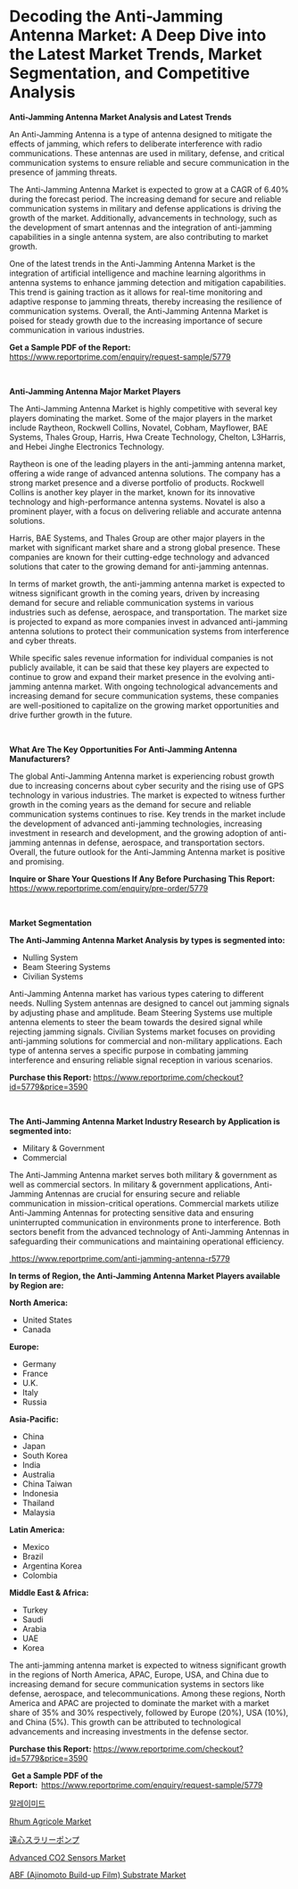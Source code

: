 <p><h1>Decoding the Anti-Jamming Antenna Market: A Deep Dive into the Latest Market Trends, Market Segmentation, and Competitive Analysis</h1></p><p><strong>Anti-Jamming Antenna Market Analysis and Latest Trends</strong></p>
<p><p>An Anti-Jamming Antenna is a type of antenna designed to mitigate the effects of jamming, which refers to deliberate interference with radio communications. These antennas are used in military, defense, and critical communication systems to ensure reliable and secure communication in the presence of jamming threats.</p><p>The Anti-Jamming Antenna Market is expected to grow at a CAGR of 6.40% during the forecast period. The increasing demand for secure and reliable communication systems in military and defense applications is driving the growth of the market. Additionally, advancements in technology, such as the development of smart antennas and the integration of anti-jamming capabilities in a single antenna system, are also contributing to market growth.</p><p>One of the latest trends in the Anti-Jamming Antenna Market is the integration of artificial intelligence and machine learning algorithms in antenna systems to enhance jamming detection and mitigation capabilities. This trend is gaining traction as it allows for real-time monitoring and adaptive response to jamming threats, thereby increasing the resilience of communication systems. Overall, the Anti-Jamming Antenna Market is poised for steady growth due to the increasing importance of secure communication in various industries.</p></p>
<p><strong>Get a Sample PDF of the Report:&nbsp;</strong> <a href="https://www.reportprime.com/enquiry/request-sample/5779">https://www.reportprime.com/enquiry/request-sample/5779</a></p>
<p>&nbsp;</p>
<p><strong>Anti-Jamming Antenna Major Market Players</strong></p>
<p><p>The Anti-Jamming Antenna Market is highly competitive with several key players dominating the market. Some of the major players in the market include Raytheon, Rockwell Collins, Novatel, Cobham, Mayflower, BAE Systems, Thales Group, Harris, Hwa Create Technology, Chelton, L3Harris, and Hebei Jinghe Electronics Technology.</p><p>Raytheon is one of the leading players in the anti-jamming antenna market, offering a wide range of advanced antenna solutions. The company has a strong market presence and a diverse portfolio of products. Rockwell Collins is another key player in the market, known for its innovative technology and high-performance antenna systems. Novatel is also a prominent player, with a focus on delivering reliable and accurate antenna solutions.</p><p>Harris, BAE Systems, and Thales Group are other major players in the market with significant market share and a strong global presence. These companies are known for their cutting-edge technology and advanced solutions that cater to the growing demand for anti-jamming antennas.</p><p>In terms of market growth, the anti-jamming antenna market is expected to witness significant growth in the coming years, driven by increasing demand for secure and reliable communication systems in various industries such as defense, aerospace, and transportation. The market size is projected to expand as more companies invest in advanced anti-jamming antenna solutions to protect their communication systems from interference and cyber threats.</p><p>While specific sales revenue information for individual companies is not publicly available, it can be said that these key players are expected to continue to grow and expand their market presence in the evolving anti-jamming antenna market. With ongoing technological advancements and increasing demand for secure communication systems, these companies are well-positioned to capitalize on the growing market opportunities and drive further growth in the future.</p></p>
<p>&nbsp;</p>
<p><strong>What Are The Key Opportunities For Anti-Jamming Antenna Manufacturers?</strong></p>
<p><p>The global Anti-Jamming Antenna market is experiencing robust growth due to increasing concerns about cyber security and the rising use of GPS technology in various industries. The market is expected to witness further growth in the coming years as the demand for secure and reliable communication systems continues to rise. Key trends in the market include the development of advanced anti-jamming technologies, increasing investment in research and development, and the growing adoption of anti-jamming antennas in defense, aerospace, and transportation sectors. Overall, the future outlook for the Anti-Jamming Antenna market is positive and promising.</p></p>
<p><strong>Inquire or Share Your Questions If Any Before Purchasing This Report:</strong> <a href="https://www.reportprime.com/enquiry/pre-order/5779">https://www.reportprime.com/enquiry/pre-order/5779</a></p>
<p>&nbsp;</p>
<p><strong>Market Segmentation</strong></p>
<p><strong>The Anti-Jamming Antenna Market Analysis by types is segmented into:</strong></p>
<p><ul><li>Nulling System</li><li>Beam Steering Systems</li><li>Civilian Systems</li></ul></p>
<p><p>Anti-Jamming Antenna market has various types catering to different needs. Nulling System antennas are designed to cancel out jamming signals by adjusting phase and amplitude. Beam Steering Systems use multiple antenna elements to steer the beam towards the desired signal while rejecting jamming signals. Civilian Systems market focuses on providing anti-jamming solutions for commercial and non-military applications. Each type of antenna serves a specific purpose in combating jamming interference and ensuring reliable signal reception in various scenarios.</p></p>
<p><strong>Purchase this Report:&nbsp;</strong><a href="https://www.reportprime.com/checkout?id=5779&price=3590">https://www.reportprime.com/checkout?id=5779&price=3590</a></p>
<p>&nbsp;</p>
<p><strong>The Anti-Jamming Antenna Market Industry Research by Application is segmented into:</strong></p>
<p><ul><li>Military & Government</li><li>Commercial</li></ul></p>
<p><p>The Anti-Jamming Antenna market serves both military & government as well as commercial sectors. In military & government applications, Anti-Jamming Antennas are crucial for ensuring secure and reliable communication in mission-critical operations. Commercial markets utilize Anti-Jamming Antennas for protecting sensitive data and ensuring uninterrupted communication in environments prone to interference. Both sectors benefit from the advanced technology of Anti-Jamming Antennas in safeguarding their communications and maintaining operational efficiency.</p></p>
<p><a href="https://www.reportprime.com/anti-jamming-antenna-r5779">&nbsp;https://www.reportprime.com/anti-jamming-antenna-r5779</a></p>
<p><strong>In terms of Region, the Anti-Jamming Antenna Market Players available by Region are:</strong></p>
<p>
    <p> <strong> North America: </strong>
        <ul>
            <li>United States</li>
            <li>Canada</li>
        </ul>
        </p> 
    <p> <strong> Europe: </strong>
        <ul>
            <li>Germany</li>
            <li>France</li>
            <li>U.K.</li>
            <li>Italy</li>
            <li>Russia</li>
        </ul>
        </p> 
    <p> <strong> Asia-Pacific: </strong>
        <ul>
            <li>China</li>
            <li>Japan</li>
            <li>South Korea</li>
            <li>India</li>
            <li>Australia</li>
            <li>China Taiwan</li>
            <li>Indonesia</li>
            <li>Thailand</li>
            <li>Malaysia</li>
        </ul>
        </p> 
    <p> <strong> Latin America: </strong>
        <ul>
            <li>Mexico</li>
            <li>Brazil</li>
            <li>Argentina Korea</li>
            <li>Colombia</li>
        </ul>
        </p> 
    <p> <strong> Middle East & Africa: </strong>
        <ul>
            <li>Turkey</li>
            <li>Saudi</li>
            <li>Arabia</li>
            <li>UAE</li>
            <li>Korea</li>
        </ul>
    </p>
    </p>
<p><p>The anti-jamming antenna market is expected to witness significant growth in the regions of North America, APAC, Europe, USA, and China due to increasing demand for secure communication systems in sectors like defense, aerospace, and telecommunications. Among these regions, North America and APAC are projected to dominate the market with a market share of 35% and 30% respectively, followed by Europe (20%), USA (10%), and China (5%). This growth can be attributed to technological advancements and increasing investments in the defense sector.</p></p>
<p><strong>Purchase this Report: </strong><a href="https://www.reportprime.com/checkout?id=5779&price=3590">https://www.reportprime.com/checkout?id=5779&price=3590</a></p>
<p>&nbsp;<strong>Get a Sample PDF of the Report:&nbsp;&nbsp;</strong><a href="https://www.reportprime.com/enquiry/request-sample/5779">https://www.reportprime.com/enquiry/request-sample/5779</a></p>
<p><strong></strong></p>
<p><p><a href="https://github.com/AidenReinger/Market-Research-Report-List-1/blob/main/919357170972.md">말레이미드</a></p><p><a href="https://www.linkedin.com/pulse/rhum-agricole-market-key-successful-business-strategy-forecast-je1mc">Rhum Agricole Market</a></p><p><a href="https://github.com/kegley4963/Market-Research-Report-List-1/blob/main/589086274452.md">遠心スラリーポンプ</a></p><p><a href="https://github.com/AndreanneHane2023/Market-Research-Report-List-1/blob/main/advanced-co2-sensors-market.md">Advanced CO2 Sensors Market</a></p><p><a href="https://github.com/RyleeBauch2023/Market-Research-Report-List-1/blob/main/abf-ajinomoto-build-up-film-substrate-market.md">ABF (Ajinomoto Build-up Film) Substrate Market</a></p></p>